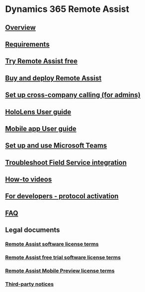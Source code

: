 # Dynamics 365 Remote Assist
## [Overview](index.md)
## [Requirements](requirements.md)
## [Try Remote Assist free](try-remote-assist-free.md)
## [Buy and deploy Remote Assist](buy-and-deploy-remote-assist.md)
## [Set up cross-company calling (for admins)](cross-company-calling.md)
## [HoloLens User guide](user-guide.md)
## [Mobile app User guide](mobile-app.md)
## [Set up and use Microsoft Teams](use-microsoft-teams-with-remote-assist.md)
## [Troubleshoot Field Service integration](troubleshoot-field-service.md)
## [How-to videos](https://go.microsoft.com/fwlink/p/?linkid=2021485)
## [For developers - protocol activation](protocol-activation.md)
## [FAQ](faq.md)
## Legal documents
### [Remote Assist software license terms](../legal/remote-assist-license-terms.md)
### [Remote Assist free trial software license terms](../legal/remote-assist-license-terms-free-trial.md)
### [Remote Assist Mobile Preview license terms](../legal/remote-assist-mobile-terms.md)
### [Third-party notices](../legal/remote-assist-third-party-notice.md)
